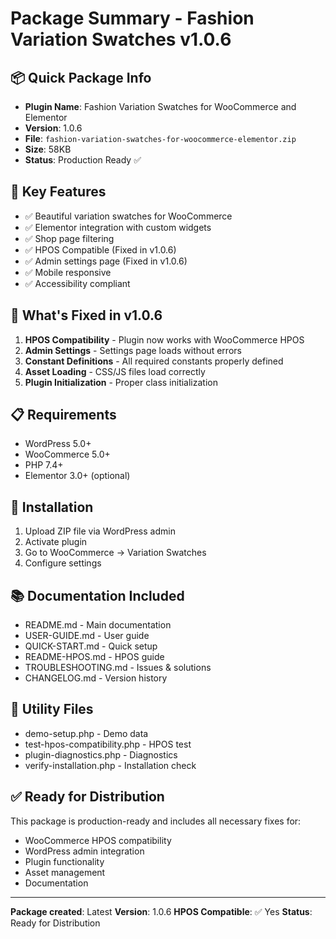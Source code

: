 # Package Summary - Fashion Variation Swatches v1.0.6

## 📦 Quick Package Info

- **Plugin Name**: Fashion Variation Swatches for WooCommerce and Elementor
- **Version**: 1.0.6
- **File**: `fashion-variation-swatches-for-woocommerce-elementor.zip`
- **Size**: 58KB
- **Status**: Production Ready ✅

## 🎯 Key Features

- ✅ Beautiful variation swatches for WooCommerce
- ✅ Elementor integration with custom widgets
- ✅ Shop page filtering
- ✅ HPOS Compatible (Fixed in v1.0.6)
- ✅ Admin settings page (Fixed in v1.0.6)
- ✅ Mobile responsive
- ✅ Accessibility compliant

## 🔧 What's Fixed in v1.0.6

1. **HPOS Compatibility** - Plugin now works with WooCommerce HPOS
2. **Admin Settings** - Settings page loads without errors
3. **Constant Definitions** - All required constants properly defined
4. **Asset Loading** - CSS/JS files load correctly
5. **Plugin Initialization** - Proper class initialization

## 📋 Requirements

- WordPress 5.0+
- WooCommerce 5.0+
- PHP 7.4+
- Elementor 3.0+ (optional)

## 🚀 Installation

1. Upload ZIP file via WordPress admin
2. Activate plugin
3. Go to WooCommerce → Variation Swatches
4. Configure settings

## 📚 Documentation Included

- README.md - Main documentation
- USER-GUIDE.md - User guide
- QUICK-START.md - Quick setup
- README-HPOS.md - HPOS guide
- TROUBLESHOOTING.md - Issues & solutions
- CHANGELOG.md - Version history

## 🔧 Utility Files

- demo-setup.php - Demo data
- test-hpos-compatibility.php - HPOS test
- plugin-diagnostics.php - Diagnostics
- verify-installation.php - Installation check

## ✅ Ready for Distribution

This package is production-ready and includes all necessary fixes for:
- WooCommerce HPOS compatibility
- WordPress admin integration
- Plugin functionality
- Asset management
- Documentation

---
**Package created**: Latest
**Version**: 1.0.6
**HPOS Compatible**: ✅ Yes
**Status**: Ready for Distribution 